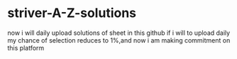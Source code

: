 # striver-A-Z-solutions
now i will daily upload solutions of sheet in this github if i will to upload daily my chance of selection reduces to 1%,and now i am making commitment on this platform
